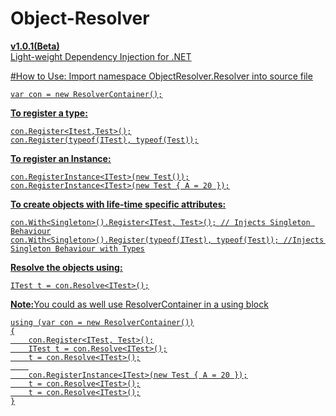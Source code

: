 # Object-Resolver
<b><u>v1.0.1(Beta)</b><u/> <br />
Light-weight Dependency Injection for .NET <br />
<!--More features to follow in subsequent releases-->

#How to Use:
Import namespace ObjectResolver.Resolver into source file

    var con = new ResolverContainer();

<b><u>To register a type:</u></b>

    con.Register<Itest,Test>();
    con.Register(typeof(ITest), typeof(Test));

<b><u>To register an Instance:</u></b>

    con.RegisterInstance<ITest>(new Test());
    con.RegisterInstance<ITest>(new Test { A = 20 });

<b><u>To create objects with life-time specific attributes:</u></b>

    con.With<Singleton>().Register<ITest, Test>(); // Injects Singleton Behaviour
    con.With<Singleton>().Register(typeof(ITest), typeof(Test)); //Injects Singleton Behaviour with Types
    
<b><u>Resolve the objects using:</u></b>

    ITest t = con.Resolve<ITest>();

<b><u>Note:</u></b>You could as well use ResolverContainer in a using block

    using (var con = new ResolverContainer())
    {
        con.Register<ITest, Test>();
        ITest t = con.Resolve<ITest>();
        t = con.Resolve<ITest>();
        
        con.RegisterInstance<ITest>(new Test { A = 20 });
        t = con.Resolve<ITest>();
        t = con.Resolve<ITest>();
    }
